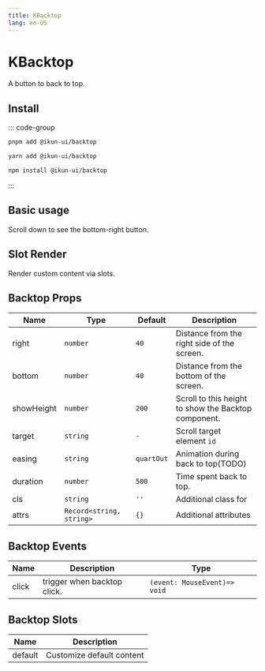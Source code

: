 ```yaml
---
title: KBacktop
lang: en-US
---
```


# KBacktop

A button to back to top.

## Install

::: code-group

```bash [pnpm]
pnpm add @ikun-ui/backtop
```

```bash [yarn]
yarn add @ikun-ui/backtop
```

```bash [npm]
npm install @ikun-ui/backtop
```

:::

## Basic usage

Scroll down to see the bottom-right button.

<demo src="../../../../example/backtop/basic.svelte"  github='Backtop'></demo>

## Slot Render

Render custom content via slots.

<demo src="../../../../example/backtop/custom.svelte" github='Backtop'></demo>

## Backtop Props

| Name       | Type                     | Default    | Description                                          |
| ---------- | ------------------------ | ---------- | ---------------------------------------------------- |
| right      | `number`                 | `40`       | Distance from the right side of the screen.          |
| bottom     | `number`                 | `40`       | Distance from the bottom of the screen.              |
| showHeight | `number`                 | `200`      | Scroll to this height to show the Backtop component. |
| target     | `string`                 | `-`        | Scroll target element `id`                           |
| easing     | `string`                 | `quartOut` | Animation during back to top(TODO)                   |
| duration   | `number`                 | `500`      | Time spent back to top.                              |
| cls        | `string`                 | `''`       | Additional class for                                 |
| attrs      | `Record<string, string>` | `{}`       | Additional attributes                                |

## Backtop Events

| Name  | Description                 | Type                         |
| ----- | --------------------------- | ---------------------------- |
| click | trigger when backtop click. | `(event: MouseEvent)=> void` |

## Backtop Slots

| Name    | Description               |
| ------- | ------------------------- |
| default | Customize default content |
